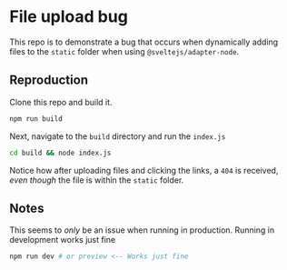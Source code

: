 # File upload bug

This repo is to demonstrate a bug that occurs when dynamically adding files to the `static` folder when using `@sveltejs/adapter-node`.

## Reproduction

Clone this repo and build it.

```bash
npm run build
```

Next, navigate to the `build` directory and run the `index.js`

```bash
cd build && node index.js
```

Notice how after uploading files and clicking the links, a `404` is received, _even though_ the file is within the `static` folder.

## Notes

This seems to _only_ be an issue when running in production. Running in development works just fine

```bash
npm run dev # or preview <-- Works just fine
```